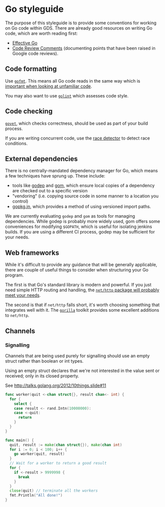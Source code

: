 # Go styleguide

The purpose of this styleguide is to provide some conventions for working on Go code within GDS. There are already good resources on writing Go code, which are worth reading first:

* [Effective Go](https://golang.org/doc/effective_go.html)
* [Code Review Comments](https://code.google.com/p/go-wiki/wiki/CodeReviewComments) (documenting points that have been raised in Google code reviews).

## Code formatting

Use [`gofmt`](http://golang.org/cmd/gofmt/). This means all Go code reads in the same way which is [important when looking at unfamiliar code](http://blog.golang.org/go-fmt-your-code).

You may also want to use [`golint`](https://github.com/golang/lint) which assesses code style.

## Code checking

[`govet`](https://godoc.org/golang.org/x/tools/cmd/vet), which checks correctness, should be used as part of your build process.

If you are writing concurrent code, use the [race detector](https://blog.golang.org/race-detector) to detect race conditions.

## External dependencies

There is no centrally-mandated dependency manager for Go, which means a few techniques have sprung up. These include:

* tools like [godep](https://github.com/tools/godep) and [gom](https://github.com/mattn/gom), which ensure local copies of a dependency are checked out to a specific version
* "vendoring" (i.e. copying source code in some manner to a location you control)
* [gopkg.in](http://labix.org/gopkg.in), which provides a method of using versioned import paths.

We are currently evaluating `godep` and `gom` as tools for managing dependencies. While godep is probably more widely used,
gom offers some conveniences for modifying `$GOPATH`, which is useful for isolating jenkins builds. If you are using a different
CI process, godep may be sufficient for your needs.

## Web frameworks

While it's difficult to provide any guidance that will be generally applicable, there are couple of useful things to consider when structuring your Go program.

The first is that Go's standard library is modern and powerful. If you just need simple HTTP routing and handling, the [`net/http` package will probably meet your needs](https://golang.org/doc/articles/wiki/).

The second is that if `net/http` falls short, it's worth choosing something that integrates well with it. The [`gorilla`](http://www.gorillatoolkit.org/) toolkit provides some excellent additions to `net/http`.

## Channels

### Signalling

Channels that are being used purely for signalling should use an
empty struct rather than boolean or int types.

Using an empty struct declares that we're not interested in the value
sent or received; only in its closed property.

See http://talks.golang.org/2012/10things.slide#11

```go
func worker(quit <-chan struct{}, result chan<- int) {
  for {
    select {
    case result <- rand.Intn(10000000):
    case <-quit:
      return
    }
  }
}

func main() {
  quit, result := make(chan struct{}), make(chan int)
  for i := 0; i < 100; i++ {
    go worker(quit, result)
  }
  // Wait for a worker to return a good result
  for {
    if <-result > 9999998 {
      break
    }
  }
  close(quit) // terminate all the workers
  fmt.Println("All done!")
}
```
